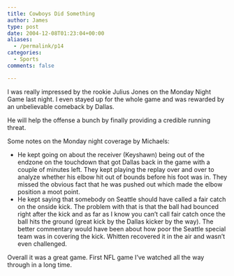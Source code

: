 ```yaml
---
title: Cowboys Did Something
author: James
type: post
date: 2004-12-08T01:23:04+00:00
aliases:
  - /permalink/p14
categories:
  - Sports
comments: false

---
```

I was really impressed by the rookie Julius Jones on the Monday Night Game last night. I even stayed up for the whole game and was rewarded by an unbelievable comeback by Dallas.

He will help the offense a bunch by finally providing a credible running threat.

Some notes on the Monday night coverage by Michaels:

  * He kept going on about the receiver (Keyshawn) being out of the endzone on the touchdown that got Dallas back in the game with a couple of minutes left. They kept playing the replay over and over to analyze whether his elbow hit out of bounds before his foot was in. They missed the obvious fact that he was pushed out which made the elbow position a moot point.
  * He kept saying that somebody on Seattle should have called a fair catch on the onside kick. The problem with that is that the ball had bounced right after the kick and as far as I know you can&#8217;t call fair catch once the ball hits the ground (great kick by the Dallas kicker by the way). The better commentary would have been about how poor the Seattle special team was in covering the kick. Whitten recovered it in the air and wasn&#8217;t even challenged.

Overall it was a great game. First NFL game I&#8217;ve watched all the way through in a long time.